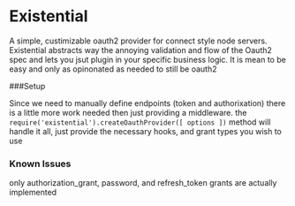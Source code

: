 Existential
=====================

A simple, custimizable oauth2 provider for connect style node servers. Existential abstracts way the annoying validation and flow of the Oauth2 spec and lets you jsut plugin in your specific business logic. It is mean to be easy and only as opinonated as needed to still be oauth2

###Setup

Since we need to manually define endpoints (token and authorixation) there is a little more work needed then just providing a middleware. the `require('existential').createOauthProvider([ options ])` method will handle it all, just provide the necessary hooks, and grant types you wish to use

### Known Issues

only authorization_grant, password, and refresh_token grants are actually implemented
